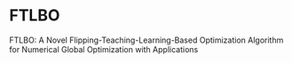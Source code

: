 # FTLBO
FTLBO: A Novel Flipping-Teaching-Learning-Based Optimization Algorithm for Numerical Global Optimization with Applications
